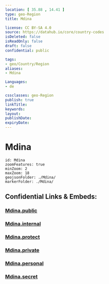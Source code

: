 ```yaml
---
location: [ 35.88 , 14.41 ] 
type: geo-Region
title: Mdina

license: CC BY-SA 4.0
source: https://datahub.io/core/country-codes
isDeleted: false
isReadOnly: false
draft: false
confidential: public

tags:
- geo/Country/Region
aliases:
- Mdina

Languages:
- de

cssclasses: geo-Region
publish: true
linkTitle: 
keywords: 
layout: 
publishDate: 
expiryDate: 
---
```


# Mdina

```leaflet
id: Mdina
zoomFeatures: true 
minZoom: 2 
maxZoom: 18
geojsonFolder: ./Mdina/
markerFolder: ./Mdina/
```


## Confidential Links & Embeds: 

### [Mdina.public](/_public/\Earth\Continent\Europe\Europe~South\Malta\Regions~Malta\Tramuntana\counties~TramuntanaMdina.public.md) 

### [Mdina.internal](/_internal/\Earth\Continent\Europe\Europe~South\Malta\Regions~Malta\Tramuntana\counties~TramuntanaMdina.internal.md) 

### [Mdina.protect](/_protect/\Earth\Continent\Europe\Europe~South\Malta\Regions~Malta\Tramuntana\counties~TramuntanaMdina.protect.md) 

### [Mdina.private](/_private/\Earth\Continent\Europe\Europe~South\Malta\Regions~Malta\Tramuntana\counties~TramuntanaMdina.private.md) 

### [Mdina.personal](/_personal/\Earth\Continent\Europe\Europe~South\Malta\Regions~Malta\Tramuntana\counties~TramuntanaMdina.personal.md) 

### [Mdina.secret](/_secret/\Earth\Continent\Europe\Europe~South\Malta\Regions~Malta\Tramuntana\counties~TramuntanaMdina.secret.md)

